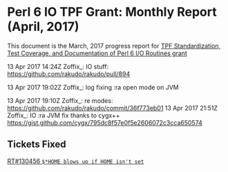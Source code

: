 # Perl 6 IO TPF Grant: Monthly Report (April, 2017)

This document is the March, 2017 progress report for [TPF Standardization,
Test Coverage, and Documentation of Perl 6 I/O Routines
grant](http://news.perlfoundation.org/2017/01/grant-proposal-standardization.html)


<yoleaux2> 13 Apr 2017 14:24Z <Zoffix> Zoffix_: IO stuff: https://github.com/rakudo/rakudo/pull/894

<yoleaux2> 13 Apr 2017 19:02Z <Zoffix> Zoffix_: log fixing :ra open mode on JVM

<yoleaux2> 13 Apr 2017 19:10Z <Zoffix> Zoffix_: re modes: https://github.com/rakudo/rakudo/commit/36f773eb01
<yoleaux2> 13 Apr 2017 21:51Z <Zoffix> Zoffix_: IO :ra JVM fix thanks to cygx++ https://gist.github.com/cygx/795dc8f57e0f5e2606072c3cca650574



## Tickets Fixed

[RT#130456 `$*HOME blows up if HOME isn't set`](https://rt.perl.org/Ticket/Display.html?id=130456)
